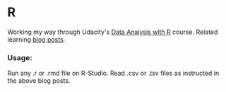 # R
Working my way through Udacity's [Data Analysis with R](https://www.udacity.com/course/data-analysis-with-r--ud651) course.
Related learning [blog posts](https://learningonleaves.wordpress.com/category/r).

### Usage:
Run any .r or .rmd file on R-Studio.
Read .csv or .tsv files as instructed in the above blog posts.
